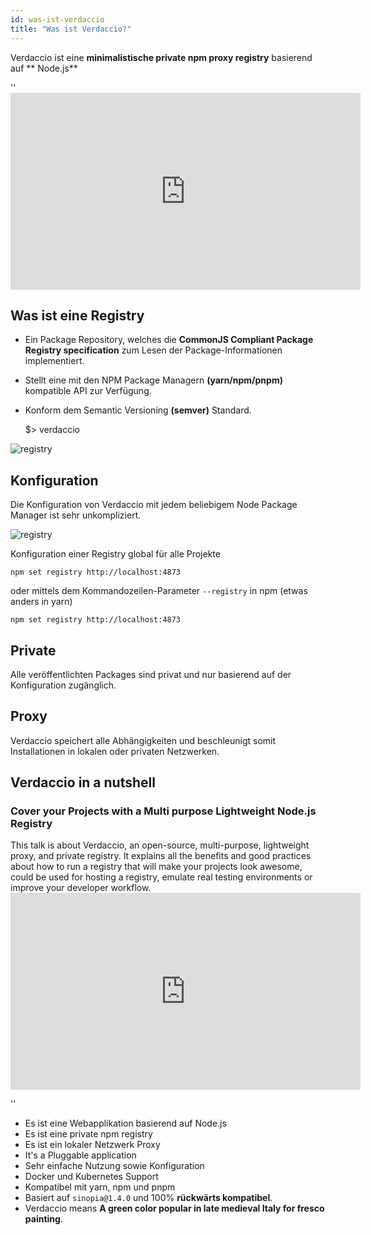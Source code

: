 ```yaml
---
id: was-ist-verdaccio
title: "Was ist Verdaccio?"
---
```


Verdaccio ist eine **minimalistische private npm proxy registry** basierend auf ** Node.js**

<div id="codefund">''</div>

<iframe width="560" height="315" src="https://www.youtube.com/embed/hDIFKzmoCaA?enablejsapi=1" frameborder="0" allow="accelerometer; autoplay; encrypted-media; gyroscope; picture-in-picture" allowfullscreen mark="crwd-mark"></iframe> 

## Was ist eine Registry

* Ein Package Repository, welches die **CommonJS Compliant Package Registry specification** zum Lesen der Package-Informationen implementiert.
* Stellt eine mit den NPM Package Managern **(yarn/npm/pnpm)** kompatible API zur Verfügung.
* Konform dem Semantic Versioning **(semver)** Standard.

    $> verdaccio
    

![registry](assets/verdaccio_server.gif)

## Konfiguration

Die Konfiguration von Verdaccio mit jedem beliebigem Node Package Manager ist sehr unkompliziert.

![registry](assets/npm_install.gif)

Konfiguration einer Registry global für alle Projekte

    npm set registry http://localhost:4873
    

oder mittels dem Kommandozeilen-Parameter `--registry` in npm (etwas anders in yarn)

    npm set registry http://localhost:4873
    

## Private

Alle veröffentlichten Packages sind privat und nur basierend auf der Konfiguration zugänglich.

## Proxy

Verdaccio speichert alle Abhängigkeiten und beschleunigt somit Installationen in lokalen oder privaten Netzwerken.

## Verdaccio in a nutshell

### Cover your Projects with a Multi purpose Lightweight Node.js Registry

This talk is about Verdaccio, an open-source, multi-purpose, lightweight proxy, and private registry. It explains all the benefits and good practices about how to run a registry that will make your projects look awesome, could be used for hosting a registry, emulate real testing environments or improve your developer workflow. <iframe width="560" height="315" src="https://www.youtube.com/embed/oVCjDWeehAQ?enablejsapi=1" frameborder="0" allow="accelerometer; autoplay; encrypted-media; gyroscope; picture-in-picture" allowfullscreen mark="crwd-mark"></iframe>

<div id="codefund">''</div>

* Es ist eine Webapplikation basierend auf Node.js
* Es ist eine private npm registry
* Es ist ein lokaler Netzwerk Proxy
* It's a Pluggable application
* Sehr einfache Nutzung sowie Konfiguration
* Docker und Kubernetes Support
* Kompatibel mit yarn, npm und pnpm
* Basiert auf `sinopia@1.4.0` und 100% **rückwärts kompatibel**.
* Verdaccio means **A green color popular in late medieval Italy for fresco painting**.